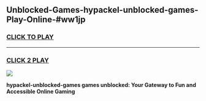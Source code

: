 
## Unblocked-Games-hypackel-unblocked-games-Play-Online-#ww1jp
<h3>
<a href="https://premium.freeplayer.one?title=hypackel-unblocked-games&ref=27F">CLICK TO PLAY</a></h3>
<hr>

<h3>
<a href="https://premium.freeplayer.one?title=hypackel-unblocked-games&ref=27F">CLICK 2 PLAY</a>
  
</h3>

<a href="https://premium.freeplayer.one?title=hypackel-unblocked-games&ref=27F"><img src="https://clearcache.store/games.png"></a>


**hypackel-unblocked-games games unblocked: Your Gateway to Fun and Accessible Online Gaming**
